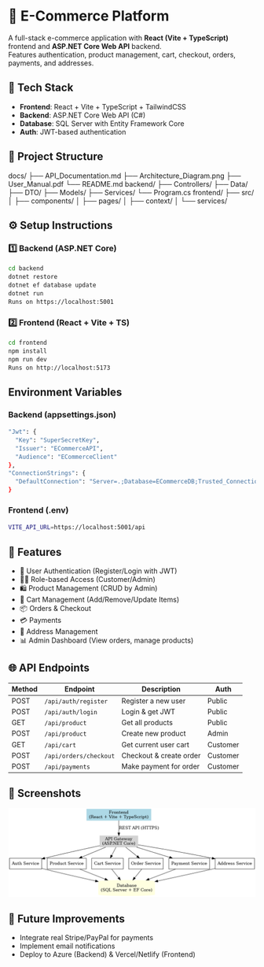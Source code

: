 # 🛒 E-Commerce Platform

A full-stack e-commerce application with **React (Vite + TypeScript)** frontend and **ASP.NET Core Web API** backend.  
Features authentication, product management, cart, checkout, orders, payments, and addresses.



## 🚀 Tech Stack

- **Frontend**: React + Vite + TypeScript + TailwindCSS
- **Backend**: ASP.NET Core Web API (C#)
- **Database**: SQL Server with Entity Framework Core
- **Auth**: JWT-based authentication



## 📂 Project Structure

docs/
├── API_Documentation.md
├── Architecture_Diagram.png
├── User_Manual.pdf
└── README.md
backend/
├── Controllers/
├── Data/
├── DTO/
├── Models/
├── Services/
└── Program.cs
frontend/
├── src/
│ ├── components/
│ ├── pages/
│ ├── context/
│ └── services/



## ⚙️ Setup Instructions

### 1️⃣ Backend (ASP.NET Core)

```bash
cd backend
dotnet restore
dotnet ef database update
dotnet run
Runs on https://localhost:5001
```

### 2️⃣ Frontend (React + Vite + TS)

```bash
cd frontend
npm install
npm run dev
Runs on http://localhost:5173
```


## Environment Variables

### Backend (appsettings.json)

```bash
"Jwt": {
  "Key": "SuperSecretKey",
  "Issuer": "ECommerceAPI",
  "Audience": "ECommerceClient"
},
"ConnectionStrings": {
  "DefaultConnection": "Server=.;Database=ECommerceDB;Trusted_Connection=True;"
}
```

### Frontend (.env)

```bash
VITE_API_URL=https://localhost:5001/api
```


## 📖 Features

- 🔐 User Authentication (Register/Login with JWT)
- 👨‍💻 Role-based Access (Customer/Admin)
- 🛍️ Product Management (CRUD by Admin)
- 🛒 Cart Management (Add/Remove/Update Items)
- 📦 Orders & Checkout
- 💳 Payments
- 📍 Address Management
- 📊 Admin Dashboard (View orders, manage products)



## 🌐 API Endpoints

| Method | Endpoint            | Description               | Auth      |
|--------|---------------------|---------------------------|-----------|
| POST   | `/api/auth/register` | Register a new user       | Public    |
| POST   | `/api/auth/login`    | Login & get JWT           | Public    |
| GET    | `/api/product`       | Get all products          | Public    |
| POST   | `/api/product`       | Create new product        | Admin     |
| GET    | `/api/cart`          | Get current user cart     | Customer  |
| POST   | `/api/orders/checkout` | Checkout & create order | Customer  |
| POST   | `/api/payments`      | Make payment for order    | Customer  |

## 📸 Screenshots

![Architecture](Architecture_Diagram.png)

## 🔮 Future Improvements
- Integrate real Stripe/PayPal for payments
- Implement email notifications
- Deploy to Azure (Backend) & Vercel/Netlify (Frontend)
